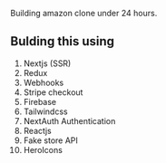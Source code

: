 Building amazon clone under 24 hours.

## Bulding this using

1. Nextjs (SSR)
1. Redux
1. Webhooks
1. Stripe checkout
1. Firebase
1. Tailwindcss
1. NextAuth Authentication
1. Reactjs
1. Fake store API
1. HeroIcons